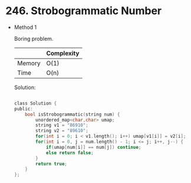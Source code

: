 # 246. Strobogrammatic Number 
- Method 1

    Boring problem.

    | |   Complexity  |
    | ----------- | ----------- | 
    |  Memory     | O(1) | 
    |      Time       |  O(n) | 


    Solution:

    ``` h

    class Solution {
    public:
        bool isStrobogrammatic(string num) {
            unordered_map<char,char> umap;
            string v1 = "86910";
            string v2 = "89610";
            for(int i = 0; i < v1.length(); i++) umap[v1[i]] = v2[i];
            for(int i = 0, j = num.length() - 1; i <= j; i++, j--) {
                if(umap[num[i]] == num[j]) continue;
                else return false;
            }
            return true;
        }
    };

    ```

<!-- - Method 2

    This is another method.

    | |   Complexity  |
    | ----------- | ----------- | 
    |  Memory     | O(n) | 
    |      Time       |  O(n) | 


    Solution:

    ``` h



    ```

- Additional Knowledge:
       
    Here are some additional knowledge.



<br> -->